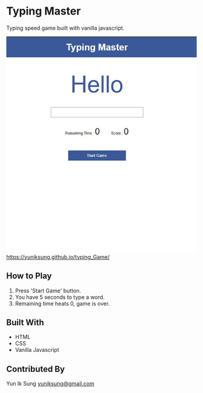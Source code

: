 # Typing Master
Typing speed game built with vanilla javascript.

![](https://github.com/yuniksung/typing_Game/blob/main/images/ss.jpg?raw=true)
https://yuniksung.github.io/typing_Game/
## How to Play
1. Press 'Start Game' button.
2. You have 5 seconds to type a word.
3. Remaining time heats 0, game is over.
 
## Built With
* HTML
* CSS
* Vanilla Javascript


## Contributed By
Yun Ik Sung
yuniksung@gmail.com

 